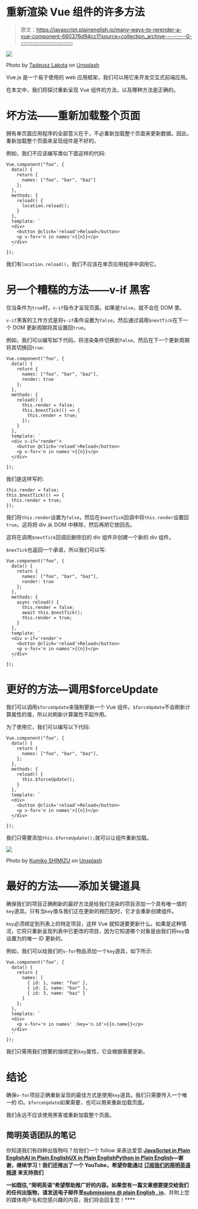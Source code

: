 # 重新渲染 Vue 组件的许多方法

> 原文：<https://javascript.plainenglish.io/many-ways-to-rerender-a-vue-component-660376d94cc1?source=collection_archive---------0----------------------->

![](img/0bb098ffb2fa14175306b28640e865b8.png)

Photo by [Tadeusz Lakota](https://unsplash.com/@tadekl?utm_source=medium&utm_medium=referral) on [Unsplash](https://unsplash.com?utm_source=medium&utm_medium=referral)

Vue.js 是一个易于使用的 web 应用框架，我们可以用它来开发交互式前端应用。

在本文中，我们将探讨重新呈现 Vue 组件的方法，以及哪种方法是正确的。

# 坏方法——重新加载整个页面

拥有单页面应用程序的全部意义在于，不必重新加载整个页面来更新数据。因此，重新加载整个页面来呈现组件是不好的。

例如，我们不应该编写类似下面这样的代码:

```
Vue.component("foo", {
  data() {
    return {
      names: ["foo", "bar", "baz"]
    };
  },
  methods: {
    reload() {
      location.reload();
    }
  },
  template: `
  <div>
    <button @click='reload'>Reload</button>
    <p v-for='n in names'>{{n}}</p>
  </div>
  `
});
```

我们有`location.reload()`，我们不应该在单页应用程序中调用它。

# 另一个糟糕的方法——v-if 黑客

仅当条件为`true`时，`v-if`指令才呈现页面。如果是`false`，就不会在 DOM 里。

`v-if`黑客的工作方式是将`v-if`条件设置为`false`，然后通过调用`$nextTick`在下一个 DOM 更新周期将其设置回`true`。

例如，我们可以编写如下代码，将渲染条件切换到`false`，然后在下一个更新周期将其切换回`true`:

```
Vue.component("foo", {
  data() {
    return {
      names: ["foo", "bar", "baz"],
      render: true
    };
  },
  methods: {
    reload() {
      this.render = false;
      this.$nextTick(() => {
        this.render = true;
      });
    }
  },
  template: `
  <div v-if='render'>
    <button @click='reload'>Reload</button>
    <p v-for='n in names'>{{n}}</p>
  </div>
  `
});
```

我们是这样写的:

```
this.render = false;
this.$nextTick(() => {
  this.render = true;
});
```

我们将`this.render`设置为`false`，然后在`$nextTick`回调中将`this.render`设置回`true`。这将把 div 从 DOM 中移除，然后再把它放回去。

这将在调用`$nextTick`回调后删除旧的 div 组件并创建一个新的 div 组件。

`$nexTick`也返回一个承诺，所以我们可以写:

```
Vue.component("foo", {
  data() {
    return {
      names: ["foo", "bar", "baz"],
      render: true
    };
  },
  methods: {
    async reload() {
      this.render = false;
      await this.$nextTick();
      this.render = true;
    }
  },
  template: `
  <div v-if='render'>
    <button @click='reload'>Reload</button>
    <p v-for='n in names'>{{n}}</p>
  </div>
  `
});
```

# 更好的方法—调用$forceUpdate

我们可以调用`$forceUpdate`来强制更新一个 Vue 组件。`$forceUpdate`不会刷新计算属性的值，所以对刷新计算属性不起作用。

为了使用它，我们可以编写以下代码:

```
Vue.component("foo", {
  data() {
    return {
      names: ["foo", "bar", "baz"],
    };
  },
  methods: {
    reload() {
      this.$forceUpdate();
    }
  },
  template: `
  <div>
    <button @click='reload'>Reload</button>
    <p v-for='n in names'>{{n}}</p>
  </div>
  `
});
```

我们只需要添加`this.$forceUpdate();`就可以让组件重新加载。

![](img/9b1446c04641070f43db38877a9fdcea.png)

Photo by [Kumiko SHIMIZU](https://unsplash.com/@shimikumi32?utm_source=medium&utm_medium=referral) on [Unsplash](https://unsplash.com?utm_source=medium&utm_medium=referral)

# 最好的方法——添加关键道具

确保我们的项目正确刷新的最好方法是给我们渲染的项目添加一个具有唯一值的`key`道具。只有当`key`值与我们正在更新的相匹配时，它才会重新创建组件。

`key`必须绑定到列表上的特定项目，这样 Vue 就知道要更新什么。如果是这种情况，它将只重新呈现列表中已更改的项目，因为它知道哪个对象是由我们将`key`值设置为的唯一 ID 更新的。

例如，我们可以给我们的`v-for`物品添加一个`key`道具，如下所示:

```
Vue.component("foo", {
  data() {
    return {
      names: [
        { id: 1, name: "foo" },
        { id: 2, name: "bar" },
        { id: 3, name: "baz" }
      ]
    };
  },
  template: `
  <div>    
    <p v-for='n in names' :key='n.id'>{{n.name}}</p>
  </div>
  `
});
```

我们只需用我们想要的值绑定到`key`属性，它会根据需要更新。

# 结论

确保`v-for`项目正确重新呈现的最佳方式是使用`key`道具。我们只需要传入一个唯一的 ID。`$forceUpdate`如果需要，也可以用来重新加载页面。

我们永远不应该使用黑客或重新加载整个页面。

## **简明英语团队的笔记**

你知道我们有四种出版物吗？给他们一个 follow 来表达爱意:[**JavaScript in Plain English**](https://medium.com/javascript-in-plain-english)[**AI in Plain English**](https://medium.com/ai-in-plain-english)[**UX in Plain English**](https://medium.com/ux-in-plain-english)[**Python in Plain English**](https://medium.com/python-in-plain-english)**—谢谢，继续学习！我们还推出了一个 YouTube，希望你能通过 [**订阅我们的简明英语频道**](https://www.youtube.com/channel/UCtipWUghju290NWcn8jhyAw) 来支持我们**

**一如既往,“简明英语”希望帮助推广好的内容。如果您有一篇文章想要提交给我们的任何出版物，请发送电子邮件至[**submissions @ plain English . io**](mailto:submissions@plainenglish.io)**，并附上您的媒体用户名和您感兴趣的内容，我们将会回复您！****